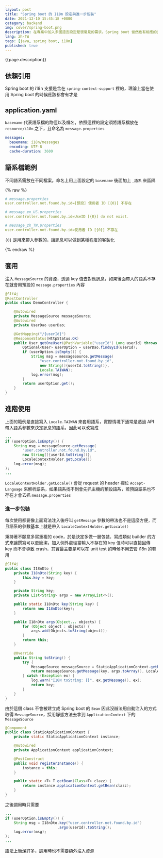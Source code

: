 ```yaml
---
layout: post
title: "Spring boot 的 I18n 設定與進一步包裝"
date: 2021-12-10 15:45:18 +0800
category: backend
img: cover/spring-boot.png
description: 在專案中加入多國語言設定是很常見的需求，Spring boot 當然也有相應的支援，透過簡易的設定就可以套用
lang: zh-TW
tags: [java, spring boot, i18n]
published: true
---
```


{{page.description}}

## 依賴引用

Spring boot 的 i18n 支援是含在 `spring-context-support` 裡的，理論上當在使用 Spring boot 的時候應該都會有才是

## application.yaml
`basename` 代表語系檔的路徑以及檔名，依照這裡的設定須將語系檔放在 `resource/i18n` 之下，且命名為 `message.properties`
```yaml
messages:
  basename: i18n/messages
  encoding: UTF-8
  cache-duration: 3600
```

## 語系檔範例

不同語系需放在不同檔案，命名上用上面設定的 `basename` 後面加上 `_語系` 來區隔

{% raw %}
```yaml
# message.properties
user.controller.not.found.by.id=[預設] 使用者 ID [{0}] 不存在

# message_en_US.properties
user.controller.not.found.by.id=UseID [{0}] do not exist.

# message_zh_TW.properties
user.controller.not.found.by.id=使用者 ID [{0}] 不存在
```

`{0}` 是用來帶入參數的，讓訊息可以做到某種程度的客製化

{% endraw %}

## 套用
注入 `MessageSource` 的資源，透過 key 值去對應訊息，如果後面帶入的語系不存在就會用預設的 `message.properties` 內容

```java
@Slf4j
@RestController
public class DemoController {

    @Autowired
    private MessageSource messageSource;
    @Autowired
    private UserDao userDao;

    @GetMapping("/{userId}")
    @ResponseStatus(HttpStatus.OK)
    public User getOneUser(@PathVariable("userId") Long userId) throws Exception {
        Optional<User> userOption = userDao.findById(userId);
        if (userOption.isEmpty()) {
            String msg = messageSource.getMessage(
                "user.controller.not.found.by.id",
                new String[]{userId.toString()},
                Locale.TAIWAN);
            log.error(msg);
        }
        return userOption.get();
    }
}
```

## 進階使用

上面的範例是直接寫入 `Locale.TAIWAN` 來套用語系，實際情境下通常是透過 API 帶入語系參數來決定訊息的語系，因此可以改寫成

```java
...
if (userOption.isEmpty()) {
    String msg = messageSource.getMessage(
        "user.controller.not.found.by.id",
        new String[]{userId.toString()},
        LocaleContextHolder.getLocale())
    log.error(msg);
);
...
```

`LocaleContextHolder.getLocale()` 會從 request 的 header 欄位 `Accept-Language` 來解析語系，如果語系找不到會先抓主機的預設語系，若預設語系也不存在才會去抓 `message.properties`

### 進一步包裝

每次使用都要像上面寫法注入後呼叫 `getMessage` 參數的帶法也不是這麼方便，而且語系的參數基本上就是帶入 `LocaleContextHolder.getLocale()`

秉持著不願意多寫重複的 code，於是決定多做一層包裝，寫成類似 builder 的方式來讓撰寫可以更簡潔，加入例外處理當輸入不存在的 key 值時可以直接回傳 key 而不會導致 crash，其實最主要是可以在 unit test 的時候不用去管 i18n 的套用

```java
@Slf4j
public class I18nDto {
    private I18nDto(String key) {
        this.key = key;
    }

    private String key;
    private List<String> args = new ArrayList<>();

    public static I18nDto key(String key) {
        return new I18nDto(key);
    }

    public I18nDto args(Object... objects) {
        for (Object object : objects) {
            args.add(Objects.toString(object));
        }
        return this;
    }

    @Override
    public String toString() {
        try {
            MessageSource messageSource = StaticApplicationContext.getBean(MessageSource.class);
            return messageSource.getMessage(key, args.toArray(), LocaleContextHolder.getLocale());
        } catch (Exception ex) {
            log.warn("I18N toString: {}", ex.getMessage(), ex);
            return key;
        }
    }
}
```

由於這個 class 不會被建立成 Spring boot 的 `Bean` 因此沒辦法用自動注入的方式取得 `MessageSource`，採用靜態方法去拿到 `ApplicationContext` 下的 `MessageSource`

```java
@Component
public class StaticApplicationContext {
    private static StaticApplicationContext instance;

    @Autowired
    private ApplicationContext applicationContext;

    @PostConstruct
    public void registerInstance() {
        instance = this;
    }

    public static <T> T getBean(Class<T> clazz) {
        return instance.applicationContext.getBean(clazz);
    }
}
```

之後調用時只需要

```java
...
if (userOption.isEmpty()) {
    String msg = I18nDto.key("user.controller.not.found.by.id")
                        .args(userId).toString();
    log.error(msg);
);
...
```

語法上簡潔許多，調用時也不需要額外注入資源